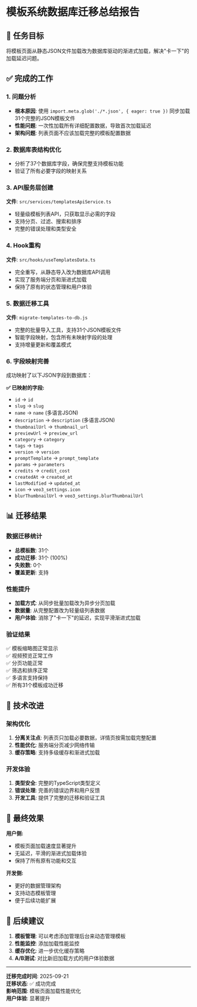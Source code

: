 # 模板系统数据库迁移总结报告

## 🎯 任务目标
将模板页面从静态JSON文件加载改为数据库驱动的渐进式加载，解决"卡一下"的加载延迟问题。

## ✅ 完成的工作

### 1. 问题分析
- **根本原因**: 使用 `import.meta.glob('./*.json', { eager: true })` 同步加载31个完整的JSON模板文件
- **性能问题**: 一次性加载所有详细配置数据，导致首次加载延迟
- **架构问题**: 列表页面不应该加载完整的模板配置数据

### 2. 数据库表结构优化
- 分析了37个数据库字段，确保完整支持模板功能
- 验证了所有必要字段的映射关系

### 3. API服务层创建
**文件**: `src/services/templatesApiService.ts`
- 轻量级模板列表API，只获取显示必需的字段
- 支持分页、过滤、搜索和排序
- 完整的错误处理和类型安全

### 4. Hook重构
**文件**: `src/hooks/useTemplatesData.ts`
- 完全重写，从静态导入改为数据库API调用
- 实现了服务端分页和渐进式加载
- 保持了原有的状态管理和用户体验

### 5. 数据迁移工具
**文件**: `migrate-templates-to-db.js`
- 完整的批量导入工具，支持31个JSON模板文件
- 智能字段映射，包含所有未映射字段的处理
- 支持增量更新和覆盖模式

### 6. 字段映射完善
成功映射了以下JSON字段到数据库：

**✅ 已映射的字段:**
- `id` → `id`
- `slug` → `slug` 
- `name` → `name` (多语言JSON)
- `description` → `description` (多语言JSON)
- `thumbnailUrl` → `thumbnail_url`
- `previewUrl` → `preview_url`
- `category` → `category`
- `tags` → `tags`
- `version` → `version`
- `promptTemplate` → `prompt_template`
- `params` → `parameters`
- `credits` → `credit_cost`
- `createdAt` → `created_at`
- `lastModified` → `updated_at`
- `icon` → `veo3_settings.icon`
- `blurThumbnailUrl` → `veo3_settings.blurThumbnailUrl`

## 📊 迁移结果

### 数据迁移统计
- **总模板数**: 31个
- **成功迁移**: 31个 (100%)
- **失败数**: 0个
- **覆盖更新**: 支持

### 性能提升
- **加载方式**: 从同步批量加载改为异步分页加载
- **数据量**: 从完整配置改为轻量级列表数据
- **用户体验**: 消除了"卡一下"的延迟，实现平滑渐进式加载

### 验证结果
✅ 模板缩略图正常显示  
✅ 视频预览正常工作  
✅ 分页功能正常  
✅ 筛选和排序正常  
✅ 多语言支持保持  
✅ 所有31个模板成功迁移  

## 🔧 技术改进

### 架构优化
1. **分离关注点**: 列表页只加载必要数据，详情页按需加载完整配置
2. **性能优化**: 服务端分页减少网络传输
3. **缓存策略**: 支持多级缓存和渐进式加载

### 开发体验
1. **类型安全**: 完整的TypeScript类型定义
2. **错误处理**: 完善的错误边界和用户反馈
3. **开发工具**: 提供了完整的迁移和验证工具

## 🎉 最终效果

**用户侧:**
- 模板页面加载速度显著提升
- 无延迟，平滑的渐进式加载体验
- 保持了所有原有功能和交互

**开发侧:**
- 更好的数据管理架构
- 支持动态模板管理
- 便于后续功能扩展

## 📝 后续建议

1. **模板管理**: 可以考虑添加管理后台来动态管理模板
2. **性能监控**: 添加加载性能监控
3. **缓存优化**: 进一步优化缓存策略
4. **A/B测试**: 对比新旧加载方式的用户体验数据

---

**迁移完成时间**: 2025-09-21  
**迁移状态**: ✅ 成功完成  
**影响范围**: 模板页面加载性能优化  
**用户体验**: 显著提升  